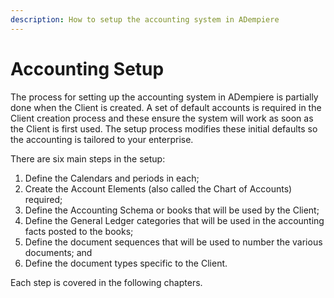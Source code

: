 ```yaml
---
description: How to setup the accounting system in ADempiere
---
```


# Accounting Setup

The process for setting up the accounting system in ADempiere is partially done when the Client is created. A set of default accounts is required in the Client creation process and these ensure the system will work as soon as the Client is first used. The setup process modifies these initial defaults so the accounting is tailored to your enterprise.

There are six main steps in the setup:

1. Define the Calendars and periods in each;
2. Create the Account Elements \(also called the Chart of Accounts\) required;
3. Define the Accounting Schema or books that will be used by the Client;
4. Define the General Ledger categories that will be used in the accounting facts posted to the books;
5. Define the document sequences that will be used to number the various documents; and 
6. Define the document types specific to the Client.

Each step is covered in the following chapters.

